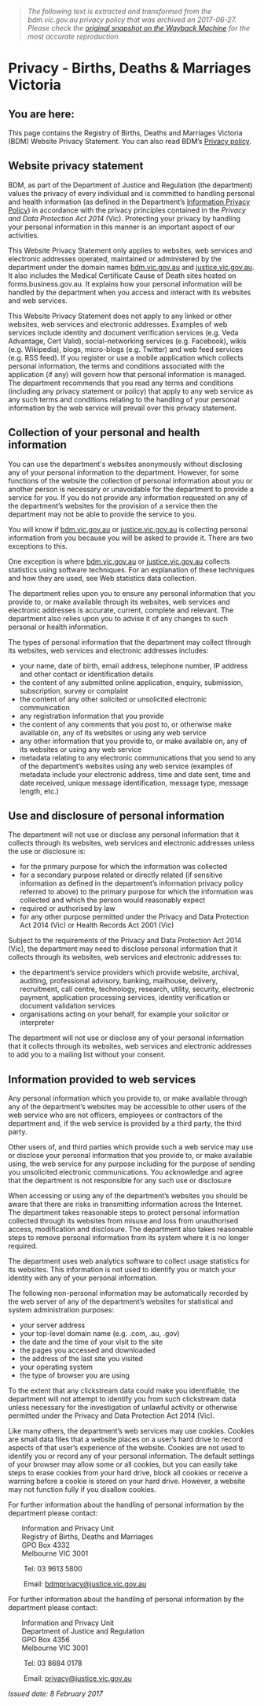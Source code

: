 > *The following text is extracted and transformed from the bdm.vic.gov.au privacy policy that was archived on 2017-06-27. Please check the [original snapshot on the Wayback Machine](https://web.archive.org/web/20170627083011id_/http%3A//www.bdm.vic.gov.au/footer/privacy) for the most accurate reproduction.*

# Privacy - Births, Deaths & Marriages Victoria

## You are here:

This page contains the Registry of Births, Deaths and Marriages Victoria (BDM) Website Privacy Statement. You can also read BDM’s [Privacy policy](https://web.archive.org/utility/about+bdm/legislation+and+policies/privacy+policy/privacy+policy).

## **Website privacy statement**

BDM, as part of the Department of Justice and Regulation (the department) values the privacy of every individual and is committed to handling personal and health information (as defined in the Department’s [Information Privacy Policy](http://www.justice.vic.gov.au/home/your+rights/privacy/department+of+justice+information+privacy+policy/ "Department of Justice Information Privacy Policy")) in accordance with the privacy principles contained in the _Privacy and Data Protection Act 2014_ (Vic). Protecting your privacy by handling your personal information in this manner is an important aspect of our activities.

This Website Privacy Statement only applies to websites, web services and electronic addresses operated, maintained or administered by the department under the domain names [bdm.vic.gov.au](http://bdm.vic.gov.au/) and [justice.vic.gov.au](http://www.justice.vic.gov.au/). It also includes the Medical Certificate Cause of Death sites hosted on forms.business.gov.au. It explains how your personal information will be handled by the department when you access and interact with its websites and web services.

This Website Privacy Statement does not apply to any linked or other websites, web services and electronic addresses. Examples of web services include identity and document verification services (e.g. Veda Advantage, Cert Valid), social-networking services (e.g. Facebook), wikis (e.g. Wikipedia), blogs, micro-blogs (e.g. Twitter) and web feed services (e.g. RSS feed). If you register or use a mobile application which collects personal information, the terms and conditions associated with the application (if any) will govern how that personal information is managed.  The department recommends that you read any terms and conditions (including any privacy statement or policy) that apply to any web service as any such terms and conditions relating to the handling of your personal information by the web service will prevail over this privacy statement.

## Collection of your personal and health information

You can use the department's websites anonymously without disclosing any of your personal information to the department. However, for some functions of the website the collection of personal information about you or another person is necessary or unavoidable for the department to provide a service for you. If you do not provide any information requested on any of the department’s websites for the provision of a service then the department may not be able to provide the service to you.

You will know if [bdm.vic.gov.au](http://bdm.vic.gov.au/) or [justice.vic.gov.au](http://www.justice.vic.gov.au/) is collecting personal information from you because you will be asked to provide it. There are two exceptions to this. 

One exception is where [bdm.vic.gov.au](http://bdm.vic.gov.au/) or [justice.vic.gov.au](http://www.justice.vic.gov.au/) collects statistics using software techniques. For an explanation of these techniques and how they are used, see Web statistics data collection.

The department relies upon you to ensure any personal information that you provide to, or make available through its websites, web services and electronic addresses is accurate, current, complete and relevant. The department also relies upon you to advise it of any changes to such personal or health information.

The types of personal information that the department may collect through its websites, web services and electronic addresses includes:

  * your name, date of birth, email address, telephone number, IP address and other contact or identification details
  * the content of any submitted online application, enquiry, submission, subscription, survey or complaint
  * the content of any other solicited or unsolicited electronic communication
  * any registration information that you provide
  * the content of any comments that you post to, or otherwise make available on, any of its websites or using any web service
  * any other information that you provide to, or make available on, any of its websites or using any web service
  * metadata relating to any electronic communications that you send to any of the department’s websites using any web service (examples of metadata include your electronic address, time and date sent, time and date received, unique message identification, message type, message length, etc.) 



## Use and disclosure of personal information

The department will not use or disclose any personal information that it collects through its websites, web services and electronic addresses unless the use or disclosure is:

  * for the primary purpose for which the information was collected
  * for a secondary purpose related or directly related (if sensitive information as defined in the department’s information privacy policy referred to above) to the primary purpose for which the information was collected and which the person would reasonably expect
  * required or authorised by law
  * for any other purpose permitted under the Privacy and Data Protection Act 2014 (Vic) or Health Records Act 2001 (Vic)



Subject to the requirements of the Privacy and Data Protection Act 2014 (Vic), the department may need to disclose personal information that it collects through its websites, web services and electronic addresses to:

  * the department’s service providers which provide website, archival, auditing, professional advisory, banking, mailhouse, delivery, recruitment, call centre, technology, research, utility, security, electronic payment, application processing services, identity verification or document validation services
  * organisations acting on your behalf, for example your solicitor or interpreter



The department will not use or disclose any of your personal information that it collects through its websites, web services and electronic addresses to add you to a mailing list without your consent.

## Information provided to web services

Any personal information which you provide to, or make available through any of the department’s websites may be accessible to other users of the web service who are not officers, employees or contractors of the department and, if the web service is provided by a third party, the third party.

Other users of, and third parties which provide such a web service may use or disclose your personal information that you provide to, or make available using, the web service for any purpose including for the purpose of sending you unsolicited electronic communications. You acknowledge and agree that the department is not responsible for any such use or disclosure

When accessing or using any of the department’s websites you should be aware that there are risks in transmitting information across the Internet. The department takes reasonable steps to protect personal information collected through its websites from misuse and loss from unauthorised access, modification and disclosure. The department also takes reasonable steps to remove personal information from its system where it is no longer required.

The department uses web analytics software to collect usage statistics for its websites. This information is not used to identify you or match your identity with any of your personal information.

The following non-personal information may be automatically recorded by the web server of any of the department’s websites for statistical and system administration purposes:

  * your server address
  * your top-level domain name (e.g. .com, .au, .gov)
  * the date and the time of your visit to the site
  * the pages you accessed and downloaded
  * the address of the last site you visited
  * your operating system
  * the type of browser you are using



To the extent that any clickstream data could make you identifiable, the department will not attempt to identify you from such clickstream data unless necessary for the investigation of unlawful activity or otherwise permitted under the Privacy and Data Protection Act 2014 (Vic).

Like many others, the department’s web services may use cookies. Cookies are small data files that a website places on a user’s hard drive to record aspects of that user’s experience of the website. Cookies are not used to identify you or record any of your personal information. The default settings of your browser may allow some or all cookies, but you can easily take steps to erase cookies from your hard drive, block all cookies or receive a warning before a cookie is stored on your hard drive. However, a website may not function fully if you disallow cookies.

For further information about the handling of personal information by the department please contact:

       Information and Privacy Unit  
       Registry of Births, Deaths and Marriages  
       GPO Box 4332  
       Melbourne VIC 3001

        Tel: 03 9613 5800

        Email: [bdmprivacy@justice.vic.gov.au](mailto:bdmprivacy@justice.vic.gov.au)

For further information about the handling of personal information by the department please contact:

       Information and Privacy Unit  
       Department of Justice and Regulation  
       GPO Box 4356  
       Melbourne VIC 3001

        Tel: 03 8684 0178

        Email: [privacy@justice.vic.gov.au](mailto:privacy@justice.vic.gov.au)

_Issued date: 8 February 2017_
